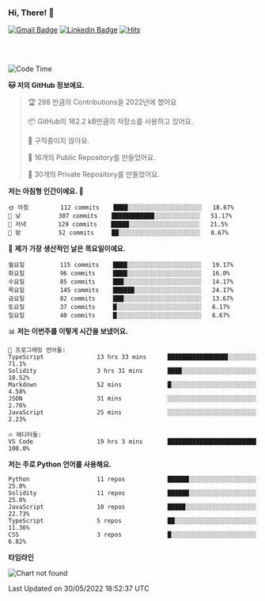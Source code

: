 ### Hi, There! 👋


[![Gmail Badge](https://img.shields.io/badge/-725psh@gmail.com-c14438?style=flat&logo=Gmail&logoColor=white&link=mailto:725psh@gmail.com)](mailto:725psh@gmail.com) 
[![Linkedin Badge](https://img.shields.io/badge/-soohanpark-0072b1?style=flat&logo=Linkedin&logoColor=white&link=https://www.linkedin.com/in/soohanpark/)](https://www.linkedin.com/in/soohanpark/) 
[![Hits](https://hits.seeyoufarm.com/api/count/incr/badge.svg?url=https%3A%2F%2Fgithub.com%2FSoohan-Park&count_bg=%23000000&title_bg=%23828282&icon=gradle.svg&icon_color=%23FFFFFF&title=Visited&edge_flat=false)](https://hits.seeyoufarm.com)  

<br />
<br />

<!--START_SECTION:waka-->
![Code Time](http://img.shields.io/badge/Code%20Time-28%20hrs%2059%20mins-blue)

**🐱 저의 GitHub 정보에요.** 

> 🏆 298 만큼의 Contributions을 2022년에 했어요
 > 
> 📦 GitHub의 162.2 kB만큼의 저장소를 사용하고 있어요. 
 > 
> 🚫 구직중이지 않아요.
 > 
> 📜 16개의 Public Repository를 만들었어요. 
 > 
> 🔑 30개의 Private Repository를 만들었어요.  
 > 
**저는 아침형 인간이에요. 🐤** 

```text
🌞 아침         112 commits    ████░░░░░░░░░░░░░░░░░░░░░   18.67% 
🌆 낮　         307 commits    ████████████░░░░░░░░░░░░░   51.17% 
🌃 저녁         129 commits    █████░░░░░░░░░░░░░░░░░░░░   21.5% 
🌙 밤　         52 commits     ██░░░░░░░░░░░░░░░░░░░░░░░   8.67%

```
📅 **제가 가장 생산적인 날은 목요일이에요.** 

```text
월요일          115 commits    ████░░░░░░░░░░░░░░░░░░░░░   19.17% 
화요일          96 commits     ████░░░░░░░░░░░░░░░░░░░░░   16.0% 
수요일          85 commits     ███░░░░░░░░░░░░░░░░░░░░░░   14.17% 
목요일          145 commits    ██████░░░░░░░░░░░░░░░░░░░   24.17% 
금요일          82 commits     ███░░░░░░░░░░░░░░░░░░░░░░   13.67% 
토요일          37 commits     █░░░░░░░░░░░░░░░░░░░░░░░░   6.17% 
일요일          40 commits     █░░░░░░░░░░░░░░░░░░░░░░░░   6.67%

```


📊 **저는 이번주를 이렇게 시간을 보냈어요.** 

```text
💬 프로그래밍 언어들: 
TypeScript               13 hrs 33 mins      █████████████████░░░░░░░░   71.1% 
Solidity                 3 hrs 31 mins       ████░░░░░░░░░░░░░░░░░░░░░   18.52% 
Markdown                 52 mins             █░░░░░░░░░░░░░░░░░░░░░░░░   4.58% 
JSON                     31 mins             ░░░░░░░░░░░░░░░░░░░░░░░░░   2.76% 
JavaScript               25 mins             ░░░░░░░░░░░░░░░░░░░░░░░░░   2.23%

🔥 에디터들: 
VS Code                  19 hrs 3 mins       █████████████████████████   100.0%

```

**저는 주로 Python 언어를 사용해요.** 

```text
Python                   11 repos            ██████░░░░░░░░░░░░░░░░░░░   25.0% 
Solidity                 11 repos            ██████░░░░░░░░░░░░░░░░░░░   25.0% 
JavaScript               10 repos            █████░░░░░░░░░░░░░░░░░░░░   22.73% 
TypeScript               5 repos             ██░░░░░░░░░░░░░░░░░░░░░░░   11.36% 
CSS                      3 repos             █░░░░░░░░░░░░░░░░░░░░░░░░   6.82%

```


**타임라인**

![Chart not found](https://raw.githubusercontent.com/Soohan-Park/Soohan-Park/master/charts/bar_graph.png) 


 Last Updated on 30/05/2022 18:52:37 UTC
<!--END_SECTION:waka-->
